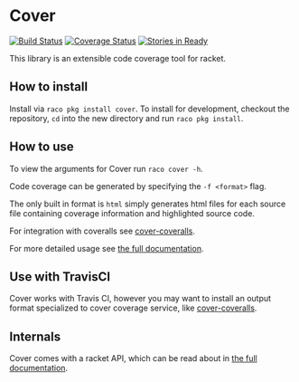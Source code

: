 # Cover
[![Build Status](https://travis-ci.org/florence/cover.svg?branch=master)](https://travis-ci.org/florence/cover)
[![Coverage Status](https://coveralls.io/repos/florence/cover/badge.png?branch=master)](https://coveralls.io/r/florence/cover?branch=master)
[![Stories in Ready](https://badge.waffle.io/florence/cover.png?label=ready&title=Ready)](https://waffle.io/florence/cover)

This library is an extensible code coverage tool for racket. 

## How to install

Install via `raco pkg install cover`. To install for development, checkout the repository, `cd` into
the new directory and run `raco pkg install`.

## How to use

To view the arguments for Cover run `raco cover -h`.

Code coverage can be generated by specifying the `-f <format>` flag.

The only built in format is `html` simply generates html files for each source file containing
coverage information and highlighted source code.

For integration with coveralls see [cover-coveralls](https://github.com/rpless/cover-coveralls).

For more detailed usage see [the full documentation](http://pkg-build.racket-lang.org/doc/cover/index.html).

## Use with TravisCI

Cover works with Travis CI, however you may want to install an output format specialized to cover
coverage service, like [cover-coveralls](https://github.com/rpless/cover-coveralls).

## Internals

Cover comes with a racket API, which can be read about in
[the full documentation](http://pkg-build.racket-lang.org/doc/cover/index.html).
